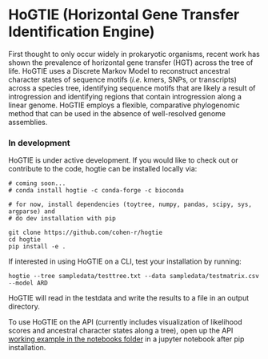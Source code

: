 # HoGTIE (**Ho**rizontal **G**ene **T**ransfer **I**dentification **E**ngine)
First thought to only occur widely in prokaryotic organisms, recent work has shown the prevalence of horizontal gene transfer (HGT) across the tree of life. HoGTIE uses a Discrete Markov Model to reconstruct ancestral character states of sequence motifs (*i.e.* kmers, SNPs, or transcripts) across a species tree, identifying sequence motifs that are likely a result of introgression and identifying regions that contain introgression along a linear genome. HoGTIE employs a flexible, comparative phylogenomic method that can be used in the absence of well-resolved genome assemblies.

### In development
HoGTIE is under active development. If you would like to check out or contribute to the code, hogtie can be installed locally via:

```
# coming soon...
# conda install hogtie -c conda-forge -c bioconda

# for now, install dependencies (toytree, numpy, pandas, scipy, sys, argparse) and
# do dev installation with pip

git clone https://github.com/cohen-r/hogtie
cd hogtie
pip install -e .

```

If interested in using HoGTIE on a CLI, test your installation by running:
```
hogtie --tree sampledata/testtree.txt --data sampledata/testmatrix.csv --model ARD
```
HoGTIE will read in the testdata and write the results to a file in an output directory.

To use HoGTIE on the API (currently includes visualization of likelihood scores and ancestral character states along a tree), open up the API [working example in the notebooks folder](https://github.com/cohen-r/hogtie/blob/main/notebooks/working_example.ipynb) in a jupyter notebook after pip installation.